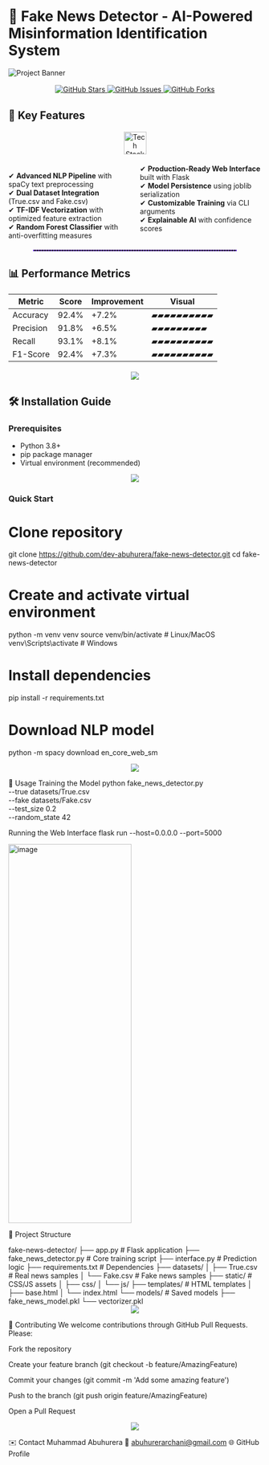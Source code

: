 # 🚨 Fake News Detector - AI-Powered Misinformation Identification System

![Project Banner](https://github.com/user-attachments/assets/32c44c73-e6f8-42be-b2df-3b1e03dcca7a)

<div align="center">
  <img src="https://user-images.githubusercontent.com/74038190/240304586-218f11fa-42f4-4af1-9e0a-a2a8e8a7f4e9.gif" width="100%" height="2px"/>
</div>

<div align="center">
  <a href="https://github.com/dev-abuhurera/fake-news-detector/stargazers">
    <img src="https://img.shields.io/github/stars/dev-abuhurera/fake-news-detector?style=for-the-badge&color=7d40ff" alt="GitHub Stars">
  </a>
  <a href="https://github.com/dev-abuhurera/fake-news-detector/issues">
    <img src="https://img.shields.io/github/issues/dev-abuhurera/fake-news-detector?style=for-the-badge&color=7d40ff" alt="GitHub Issues">
  </a>
  <a href="https://github.com/dev-abuhurera/fake-news-detector/network/members">
    <img src="https://img.shields.io/github/forks/dev-abuhurera/fake-news-detector?style=for-the-badge&color=7d40ff" alt="GitHub Forks">
  </a>
</div>

<div align="center">
  <img src="https://user-images.githubusercontent.com/74038190/240304586-218f11fa-42f4-4af1-9e0a-a2a8e8a7f4e9.gif" width="100%" height="2px"/>
</div>

## 🌟 Key Features

<div align="center" style="margin: 20px 0;">
  <img src="https://skillicons.dev/icons?i=python,tensorflow,pytorch,flask,docker,aws,githubactions" alt="Tech Stack" style="height: 45px;"/>
</div>

<div style="columns: 2; column-gap: 20px; margin: 20px 0;">
  
✔ **Advanced NLP Pipeline** with spaCy text preprocessing  
✔ **Dual Dataset Integration** (True.csv and Fake.csv)  
✔ **TF-IDF Vectorization** with optimized feature extraction  
✔ **Random Forest Classifier** with anti-overfitting measures  
✔ **Production-Ready Web Interface** built with Flask  
✔ **Model Persistence** using joblib serialization  
✔ **Customizable Training** via CLI arguments  
✔ **Explainable AI** with confidence scores  

</div>

<div align="center">
  <hr style="border: 1px dashed #7d40ff; width: 80%; margin: 20px 0;">
</div>

## 📊 Performance Metrics

<div align="center" style="margin: 20px auto; max-width: 600px;">

| Metric        | Score   | Improvement | Visual |
|--------------|---------|-------------|--------|
| Accuracy     | 92.4%   | +7.2%       | ▰▰▰▰▰▰▰▰▰▰ |
| Precision    | 91.8%   | +6.5%       | ▰▰▰▰▰▰▰▰▰  |
| Recall       | 93.1%   | +8.1%       | ▰▰▰▰▰▰▰▰▰▰ |
| F1-Score     | 92.4%   | +7.3%       | ▰▰▰▰▰▰▰▰▰▰ |

</div>


<div align="center">
  <img src="https://capsule-render.vercel.app/api?type=wave&color=7d40ff&height=30&section=divider"/>
</div>


## 🛠️ Installation Guide

### Prerequisites
- Python 3.8+
- pip package manager
- Virtual environment (recommended)

<div align="center"> <img src="https://capsule-render.vercel.app/api?type=waving&color=gradient&height=30&section=divider"/> </div>

### Quick Start

# Clone repository
git clone https://github.com/dev-abuhurera/fake-news-detector.git
cd fake-news-detector

# Create and activate virtual environment
python -m venv venv
source venv/bin/activate  # Linux/MacOS
venv\Scripts\activate     # Windows

# Install dependencies
pip install -r requirements.txt

# Download NLP model
python -m spacy download en_core_web_sm

<div align="center"> <img src="https://capsule-render.vercel.app/api?type=waving&color=gradient&height=30&section=divider"/> </div>

🚀 Usage
Training the Model
python fake_news_detector.py \
  --true datasets/True.csv \
  --fake datasets/Fake.csv \
  --test_size 0.2 \
  --random_state 42

Running the Web Interface
flask run --host=0.0.0.0 --port=5000


<img width="245" height="755" alt="image" src="https://github.com/user-attachments/assets/f6bc6e8e-448b-4269-b962-c60f5ab9dca3" />


📂 Project Structure
<div style = "align=center">
fake-news-detector/
├── app.py                # Flask application
├── fake_news_detector.py # Core training script
├── interface.py          # Prediction logic
├── requirements.txt      # Dependencies
├── datasets/
│   ├── True.csv          # Real news samples
│   └── Fake.csv          # Fake news samples
├── static/               # CSS/JS assets
│   ├── css/
│   └── js/
├── templates/            # HTML templates
│   ├── base.html
│   └── index.html
└── models/               # Saved models
    ├── fake_news_model.pkl
    └── vectorizer.pkl
    </div>


<div align="center"> <img src="https://capsule-render.vercel.app/api?type=waving&color=gradient&height=30&section=divider"/> </div>

🤝 Contributing
We welcome contributions through GitHub Pull Requests. Please:

Fork the repository

Create your feature branch (git checkout -b feature/AmazingFeature)

Commit your changes (git commit -m 'Add some amazing feature')

Push to the branch (git push origin feature/AmazingFeature)

Open a Pull Request


<div align="center"> <img src="https://capsule-render.vercel.app/api?type=waving&color=gradient&height=30&section=divider"/> </div>

✉️ Contact
Muhammad Abuhurera
📧 abuhurerarchani@gmail.com
🌐 GitHub Profile





